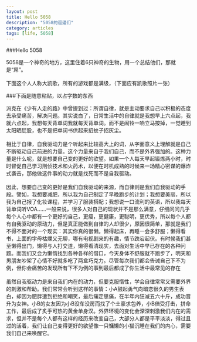 ```yaml
---
layout: post
title: Hello 5058
description: "5058的逗逼们"
category: articles
tags: [life, 5058]
---
```


###Hello 5058

5058是一个神奇的地方，这里住着6只神奇的生物，用一个总结他们，那就是“屌”。  
<br>
下面这个人人称大凯歌，所有的游戏都是满级，（下面应有凯歌照片一张）

###下面是随意粘贴，以占字数的东西

派克在《少有人走的路》中曾提到过：所谓自律，就是主动要求自己以积极的态度去承受痛苦，解决问题。其实说白了，日常生活中的自律就是我想早上六点起，我就六点起，我想每天背单词我就每天背单词。而不是闹铃一响立马按掉，一觉睡到太阳晒屁股，也不是把单词书供起来招蚊子招灰尘。  
<br>
相比于自律，自我驱动力是个听起来比较高大上的词，从字面意义上理解就是自己不断驱动自己前进的力量。这个力量来自于我们自己，而不是外界强加的。这种力量是什么呢，就是想要自己变的更好的欲望。如果一个人每天早起锻炼两小时，时时督促自己学习刑侦技术和火药术，以便在时机成熟的时候来一场精心密谋的爆炸式袭击，那他做这件事的动力就是找死而不是自我驱动。  
<br>
因此，想要自己变的更好是我们自我驱动的来源，而自律则是我们自我驱动的手段。譬如，我想要减肥，所以我为自己制定了早晚跑步的计划；我想要美丽，所以我为自己报了化妆课程，并学习了服装搭配；我想说一口流利的英语，所以我每天背单词听VOA......一般来说，很多人对自己的现状并不是那么满意，仔细问问几乎每个人心中都有一个更好的自己，更瘦，更健康，更聪明，更优秀，所以每个人都有自我驱动的原动力，但是真正能做到自律的人却很少，原因很简单，那就是我们不得不面对的一个现实：其实你真的很懒。懒得起床，再睡一会多舒服；懒得看书，上面的字母枯燥又无聊，哪有电视剧来的有趣，情节跌宕起伏。有时候我们甚至懒得出门，懒得与人打交道，懒得看清现实，去面对生活中早已存在的各种问题。而我们又会为懒惰找到各种各样的借口，今天身体不舒服就不跑步了，明天和男朋友吵架了心情不好就多吃了两盒巧克力。尽管每次我们都会告诫自己下不为例，但你会痛苦的发现所有下不为例的事到最后都成了你生活中最常见的存在  
<br>
虽然自我驱动力是来自我们内在的动力，但要克服惰性，学会自律常常又需要外界的刺激和帮助。我们常常会听到这样的事情：小A鼓起勇气向暗恋很久的男生表白，却因为肥胖遭到拒绝和嘲笑，最后痛定思痛，在半年内狂减五六十斤，成功晋升为女神。小B的女友因为小B没车没房而找了个土豪求包养，小B倍受打击，拼命工作，最后成了炙手可热的黄金单身汉。外界环境的变化会深深刺激我们内在的需求，但并不是每个人都有这样的经历来改变自己，大部分人都是平平淡淡，得过且过的活着，我们让自己变得更好的欲望像一只慵懒的小猫沉睡在我们的内心，需要我们自己来唤醒它。


